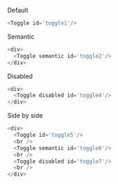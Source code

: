 Default

```js
<Toggle id='toggle1'/>
```

Semantic

```js
<div>
  <Toggle semantic id='toggle2'/>  
</div>
```

Disabled

```js
<div> 
  <Toggle disabled id='toggle4'/>
</div>
```

Side by side

```js
<div>
  <Toggle id='toggle5'/>
  <br />
  <Toggle semantic id='toggle6'/>
  <br />
  <Toggle disabled id='toggle7'/>
  <br />
</div>
```
